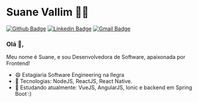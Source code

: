 # Suane Vallim :woman_technologist:

[![Github Badge](https://img.shields.io/badge/-Github-000?style=flat-square&logo=Github&logoColor=white&link=https://github.com/suanev)](https://github.com/suanev)
[![Linkedin Badge](https://img.shields.io/badge/-LinkedIn-blue?style=flat-square&logo=Linkedin&logoColor=white&link=https://www.linkedin.com/in/suane-vallim-767106137/)](https://www.linkedin.com/in/suane-vallim-767106137/)
[![Gmail Badge](https://img.shields.io/badge/-Gmail-c14438?style=flat-square&logo=Gmail&logoColor=white&link=mailto:suanedarosav@gmail.com)](mailto:suanedarosav@gmail.com)

### Olá 👋,

Meu nome é Suane, e sou Desenvolvedora de Software, apaixonada por Frontend!

 - 😄 Estagiaria Software Engineering na Ilegra
 - 🔭 Tecnologias: NodeJS, ReactJS, React Native.
 - 🌱 Estudando atualmente: VueJS, AngularJS, Ionic e backend em Spring Boot :)
